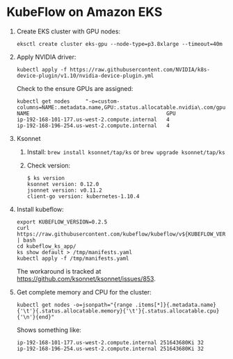 # KubeFlow on Amazon EKS

1. Create EKS cluster with GPU nodes:

   ```
   eksctl create cluster eks-gpu --node-type=p3.8xlarge --timeout=40m
   ```
   
2. Apply NVIDIA driver:

   ```
   kubectl apply -f https://raw.githubusercontent.com/NVIDIA/k8s-device-plugin/v1.10/nvidia-device-plugin.yml
   ```

   Check to the ensure GPUs are assigned:

   ```
   kubectl get nodes     "-o=custom-columns=NAME:.metadata.name,GPU:.status.allocatable.nvidia\.com/gpu"
   NAME                                            GPU
   ip-192-168-101-177.us-west-2.compute.internal   4
   ip-192-168-196-254.us-west-2.compute.internal   4
   ```

3. Ksonnet

   1. Install: `brew install ksonnet/tap/ks` or `brew upgrade ksonnet/tap/ks`

   2. Check version:
   
      ```
      $ ks version
      ksonnet version: 0.12.0
      jsonnet version: v0.11.2
      client-go version: kubernetes-1.10.4
      ```

3. Install kubeflow:

   ```
   export KUBEFLOW_VERSION=0.2.5
   curl https://raw.githubusercontent.com/kubeflow/kubeflow/v${KUBEFLOW_VERSION}/scripts/deploy.sh | bash
   cd kubeflow_ks_app/
   ks show default > /tmp/manifests.yaml
   kubectl apply -f /tmp/manifests.yaml
   ```

   The workaround is tracked at https://github.com/ksonnet/ksonnet/issues/853.

4. Get complete memory and CPU for the cluster:

   ```
   kubectl get nodes -o=jsonpath="{range .items[*]}{.metadata.name}{'\t'}{.status.allocatable.memory}{'\t'}{.status.allocatable.cpu}{'\n'}{end}"
   ```

   Shows something like:

   ```
   ip-192-168-101-177.us-west-2.compute.internal 251643680Ki 32
   ip-192-168-196-254.us-west-2.compute.internal 251643680Ki 32
   ```
